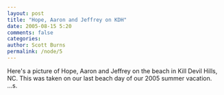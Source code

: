 ```yaml
---
layout: post
title: "Hope, Aaron and Jeffrey on KDH"
date: 2005-08-15 5:20
comments: false
categories: 
author: Scott Burns
permalink: /node/5
---
```


Here's a picture of Hope, Aaron and Jeffrey on the beach in Kill Devil Hills, NC. This was taken on our last beach day of our 2005 summer vacation. ...s.